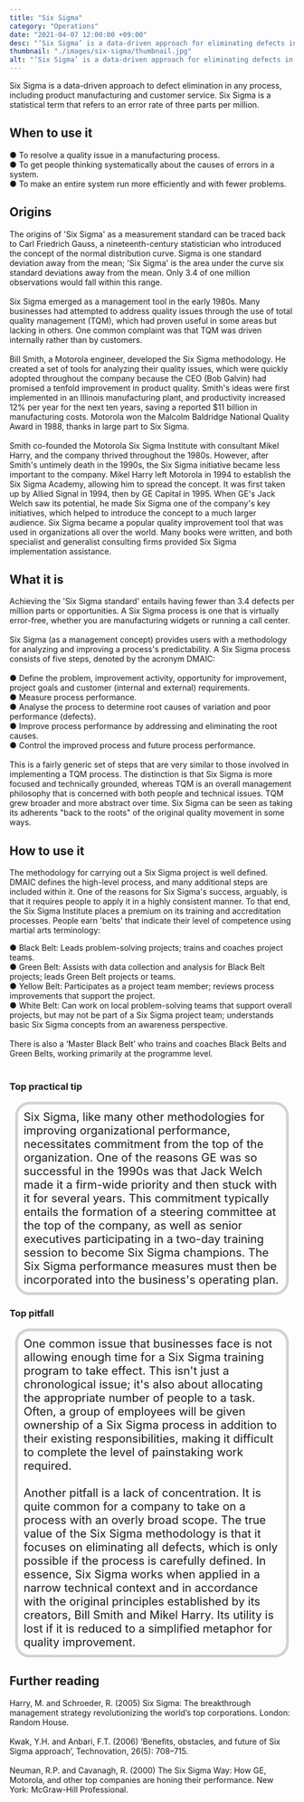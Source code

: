 ```yaml
---
title: "Six Sigma"
category: "Operations"
date: "2021-04-07 12:00:00 +09:00"
desc: "‘Six Sigma’ is a data-driven approach for eliminating defects in any process, such as product manufacturing or customer service"
thumbnail: "./images/six-sigma/thumbnail.jpg"
alt: "‘Six Sigma’ is a data-driven approach for eliminating defects in any process, such as product manufacturing or customer service."
---
```


Six Sigma is a data-driven approach to defect elimination in any process, including product manufacturing and customer service. Six Sigma is a statistical term that refers to an error rate of three parts per million. <br>

## When to use it

● To resolve a quality issue in a manufacturing process.<br>
● To get people thinking systematically about the causes of errors in a system.<br>
● To make an entire system run more efficiently and with fewer problems.<br>

## Origins
The origins of 'Six Sigma' as a measurement standard can be traced back to Carl Friedrich Gauss, a nineteenth-century statistician who introduced the concept of the normal distribution curve. Sigma is one standard deviation away from the mean; 'Six Sigma' is the area under the curve six standard deviations away from the mean. Only 3.4 of one million observations would fall within this range. <br><br>
Six Sigma emerged as a management tool in the early 1980s. Many businesses had attempted to address quality issues through the use of total quality management (TQM), which had proven useful in some areas but lacking in others. One common complaint was that TQM was driven internally rather than by customers. <br><br>
Bill Smith, a Motorola engineer, developed the Six Sigma methodology. He created a set of tools for analyzing their quality issues, which were quickly adopted throughout the company because the CEO (Bob Galvin) had promised a tenfold improvement in product quality. Smith's ideas were first implemented in an Illinois manufacturing plant, and productivity increased 12% per year for the next ten years, saving a reported $11 billion in manufacturing costs. Motorola won the Malcolm Baldridge National Quality Award in 1988, thanks in large part to Six Sigma. <br><br>
Smith co-founded the Motorola Six Sigma Institute with consultant Mikel Harry, and the company thrived throughout the 1980s. However, after Smith's untimely death in the 1990s, the Six Sigma initiative became less important to the company. Mikel Harry left Motorola in 1994 to establish the Six Sigma Academy, allowing him to spread the concept. It was first taken up by Allied Signal in 1994, then by GE Capital in 1995. When GE's Jack Welch saw its potential, he made Six Sigma one of the company's key initiatives, which helped to introduce the concept to a much larger audience. Six Sigma became a popular quality improvement tool that was used in organizations all over the world. Many books were written, and both specialist and generalist consulting firms provided Six Sigma implementation assistance.<br>

## What it is
Achieving the 'Six Sigma standard' entails having fewer than 3.4 defects per million parts or opportunities. A Six Sigma process is one that is virtually error-free, whether you are manufacturing widgets or running a call center. <br> <br>
Six Sigma (as a management concept) provides users with a methodology for analyzing and improving a process's predictability. A Six Sigma process consists of five steps, denoted by the acronym DMAIC: <br><br>
● Define the problem, improvement activity, opportunity for improvement, project goals and customer (internal and external) requirements.<br>
● Measure process performance.<br>
● Analyse the process to determine root causes of variation and poor performance (defects).<br>
● Improve process performance by addressing and eliminating the root causes.<br>
● Control the improved process and future process performance.<br><br>
This is a fairly generic set of steps that are very similar to those involved in implementing a TQM process. The distinction is that Six Sigma is more focused and technically grounded, whereas TQM is an overall management philosophy that is concerned with both people and technical issues. TQM grew broader and more abstract over time. Six Sigma can be seen as taking its adherents "back to the roots" of the original quality movement in some ways. <br>

## How to use it
The methodology for carrying out a Six Sigma project is well defined. DMAIC defines the high-level process, and many additional steps are included within it. One of the reasons for Six Sigma's success, arguably, is that it requires people to apply it in a highly consistent manner. To that end, the Six Sigma Institute places a premium on its training and accreditation processes. People earn 'belts' that indicate their level of competence using martial arts terminology:

● Black Belt: Leads problem-solving projects; trains and coaches project teams.<br>
● Green Belt: Assists with data collection and analysis for Black Belt projects; leads Green Belt projects or teams.<br>
● Yellow Belt: Participates as a project team member; reviews process improvements that support the project.<br>
● White Belt: Can work on local problem-solving teams that support overall projects, but may not be part of a Six Sigma project team; understands basic Six Sigma concepts from an awareness perspective.<br><br>
There is also a ‘Master Black Belt’ who trains and coaches Black Belts and Green Belts, working primarily at the programme level.<br><br>

### Top practical tip
<div style="background:transparent;
            border-radius: 25px; 
            font-size: 20px; 
            padding: 10px; 
            border: 5px solid lightgray; 
            margin: 10px;">Six Sigma, like many other methodologies for improving organizational performance, necessitates commitment from the top of the organization. One of the reasons GE was so successful in the 1990s was that Jack Welch made it a firm-wide priority and then stuck with it for several years. This commitment typically entails the formation of a steering committee at the top of the company, as well as senior executives participating in a two-day training session to become Six Sigma champions. The Six Sigma performance measures must then be incorporated into the business's operating plan.<br></div>

### Top pitfall
<div style="background:transparent;
            border-radius: 25px; 
            font-size: 20px; 
            padding: 10px; 
            border: 5px solid lightgray; 
            margin: 10px;">One common issue that businesses face is not allowing enough time for a Six Sigma training program to take effect. This isn't just a chronological issue; it's also about allocating the appropriate number of people to a task. Often, a group of employees will be given ownership of a Six Sigma process in addition to their existing responsibilities, making it difficult to complete the level of painstaking work required. <br><br>
Another pitfall is a lack of concentration. It is quite common for a company to take on a process with an overly broad scope. The true value of the Six Sigma methodology is that it focuses on eliminating all defects, which is only possible if the process is carefully defined. In essence, Six Sigma works when applied in a narrow technical context and in accordance with the original principles established by its creators, Bill Smith and Mikel Harry. Its utility is lost if it is reduced to a simplified metaphor for quality improvement. <br></div>

## Further reading
Harry, M. and Schroeder, R. (2005) Six Sigma: The breakthrough management strategy revolutionizing the world’s top corporations. London: Random House.<br><br>
Kwak, Y.H. and Anbari, F.T. (2006) ‘Benefits, obstacles, and future of Six Sigma approach’, Technovation, 26(5): 708–715.<br><br>
Neuman, R.P. and Cavanagh, R. (2000) The Six Sigma Way: How GE, Motorola, and other top companies are honing their performance. New York: McGraw-Hill Professional.<br><br>
